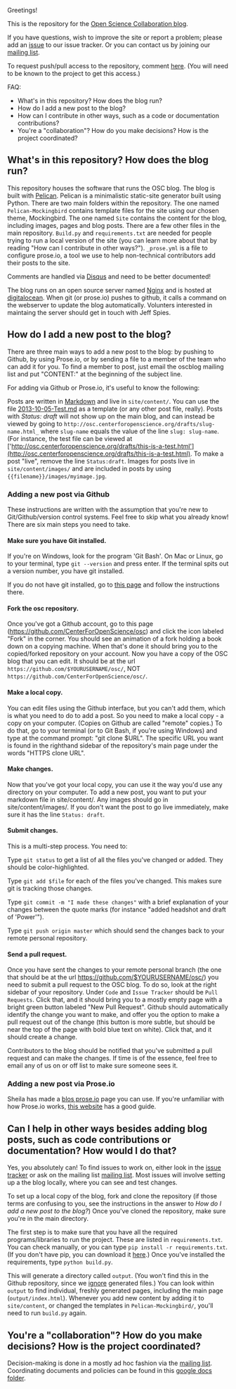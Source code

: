Greetings!

This is the repository for the [Open Science Collaboration blog](http://osc.centerforopenscience.org/pages/about.html).

If you have questions, wish to improve the site or report a problem; please add an [issue](https://github.com/CenterForOpenScience/osc/issues) to our issue tracker.  Or you can contact us by joining our [mailing list](https://groups.google.com/forum/#!forum/oscblog).

To request push/pull access to the repository, comment [here](https://github.com/CenterForOpenScience/osc/issues/8).  (You will need to be known to the project to get this access.)

FAQ:

* What's in this repository?  How does the blog run?
* How do I add a new post to the blog?
* How can I contribute in other ways, such as a code or documentation contributions?
* You're a "collaboration"?  How do you make decisions?  How is the project coordinated?

## What's in this repository?  How does the blog run?

This repository houses the software that runs the OSC blog.  The blog is built with [Pelican](http://blog.getpelican.com/).  Pelican is a minimalistic static-site generator built using Python.  There are two main folders within the repository.  The one named `Pelican-Mockingbird` contains template files for the site using our chosen theme, Mockingbird.  The one named `Site` contains the content for the blog, including images, pages and blog posts.  There are a few other files in the main repository.  `Build.py` and `requirements.txt` are needed for people trying to run a local version of the site (you can learn more about that by reading "How can I contribute in other ways?"). `_prose.yml` is a file to configure prose.io, a tool we use to help non-technical contributors add their posts to the site.

Comments are handled via [Disqus](http://disqus.com/) and need to be better documented!

The blog runs on an open source server named [Nginx](http://wiki.nginx.org/Main) and is hosted at [digitalocean](https://www.digitalocean.com/).  When git (or prose.io) pushes to github, it calls a command on the webserver to update the blog automatically.  Volunters interested in maintaing the server should get in touch with Jeff Spies.

## How do I add a new post to the blog?

There are three main ways to add a new post to the blog: by pushing to Github, by using Prose.io, or by sending a file to a member of the team who can add it for you.  To find a member to post, just email the oscblog mailing list and put "CONTENT:" at the beginning of the subject line.

For adding via Github or Prose.io, it's useful to know the following:

Posts are written in [Markdown](http://daringfireball.net/projects/markdown/) and live in `site/content/`.  You can use the file [2013-10-05-Test.md](https://github.com/CenterForOpenScience/osc/blob/master/site/content/2013-10-05-Test.md) as a template (or any other post file, really).  Posts with _Status: draft_ will not show up on the main blog, and can instead be viewed by going to `http://osc.centerforopenscience.org/drafts/slug-name.html_` where `slug-name` equals the value of the line `slug: slug-name`.  (For instance, the test file can be viewed at ['http://osc.centerforopenscience.org/drafts/this-is-a-test.html'](http://osc.centerforopenscience.org/drafts/this-is-a-test.html).  To make a post "live", remove the line `Status:draft`.  Images for posts live in 
`site/content/images/` and are included in posts by using `{{filename}}/images/myimage.jpg`.

### Adding a new post via Github

These instructions are written with the assumption that you're new to Git/Github/version control systems.  Feel free to skip what you already know!  There are six main steps you need to take.

#### Make sure you have Git installed.

If you're on Windows, look for the program 'Git Bash'.  On Mac or Linux, go to your terminal, type `git --version` and press enter.  If the terminal spits out a version number, you have git installed.

If you do not have git installed, go to [this page](https://openhatch.org/wiki/Open_Source_Comes_to_Campus/Harvard/Laptop_setup#Goal_.233:_install_git) and follow the instructions there.

#### Fork the osc repository.

Once you've got a Github account, go to this page (<https://github.com/CenterForOpenScience/osc>) and click the icon labeled "Fork" in the corner.  You should see an animation of a fork holding a book down on a copying machine.  When that's done it should bring you to the copied/forked repository on your account.  Now you have a copy of the OSC blog that you can edit.  It should be at the url `https://github.com/$YOURUSERNAME/osc/`, NOT `https://github.com/CenterForOpenScience/osc/`.

#### Make a local copy.

You can edit files using the Github interface, but you can't add them, which is what you need to do to add a post.  So you need to make a local copy - a copy on your computer.  (Copies on Github are called "remote" copies.)  To do that, go to your terminal (or to Git Bash, if you're using Windows) and type at the command prompt: "git clone $URL".  The specific URL you want is found in the righthand sidebar of the repository's main page under the words "HTTPS clone URL".

#### Make changes.

Now that you've got your local copy, you can use it the way you'd use any directory on your computer.  To add a new post, you want to put your markdown file in site/content/.  Any images should go in site/content/images/.  If you don't want the post to go live immediately, make sure it has the line `Status: draft`. 

#### Submit changes.

This is a multi-step process.  You need to:

Type `git status` to get a list of all the files you've changed or added.  They should be color-highlighted.

Type `git add $file` for each of the files you've changed.  This makes sure git is tracking those changes.

Type `git commit -m "I made these changes"` with a brief explanation of your changes between the quote marks (for instance "added headshot and draft of 'Power'").

Type `git push origin master` which should send the changes back to your remote personal repository.

#### Send a pull request.

Once you have sent the changes to your remote personal branch (the one that should be at the url <https://github.com/$YOURUSERNAME/osc/>) you need to submit a pull request to the OSC blog.  To do so, look at the right sidebar of your repository. Under `Code` and `Issue Tracker` should be `Pull Requests`.  Click that, and it should bring you to a mostly empty page with a bright green button labeled "New Pull Request".  Github should automatically identify the change you want to make, and offer you the option to make a pull request out of the change (this button is more subtle, but should be near the top of the page with bold blue text on white).  Click that, and it should create a change.

Contributors to the blog should be notified that you've submitted a pull request and can make the changes.  If time is of the essence, feel free to email any of us on or off list to make sure someone sees it.
  
### Adding a new post via Prose.io

Sheila has made a [blos prose.io](http://prose.io/#CenterForOpenScience/osc) page you can use.  If you're unfamiliar with how Prose.io works, [this website](http://developmentseed.org/blog/2012/june/25/prose-a-content-editor-for-github/) has a good guide.

## Can I help in other ways besides adding blog posts, such as code contributions or documentation?  How would I do that?

Yes, you absolutely can!  To find issues to work on, either look in the [issue tracker](https://github.com/CenterForOpenScience/osc/issues) or ask on the mailing list [mailing list](https://groups.google.com/forum/#!forum/oscblog).  Most issues will involve setting up a the blog locally, where you can see and test changes.

To set up a local copy of the blog, fork and clone the repository (if those terms are confusing to you, see the instructions in the answer to _How do I add a new post to the blog?_)  Once you've cloned the repository, make sure you're in the main directory.

The first step is to make sure that you have all the required programs/libraries to run the project.  These are listed in `requirements.txt`.  You can check manually, or you can type `pip install -r requirements.txt`.  (If you don't have pip, you can download it [here](http://www.pip-installer.org/en/latest/installing.html).)  Once you've installed the requirements, type `python build.py`.

This will generate a directory called `output`.  (You won't find this in the Github repository, since we [ignore](https://help.github.com/articles/ignoring-files) generated files.)  You can look within `output` to find individual, freshly generated pages, including the main page (`output/index.html`).  Whenever you add new content by adding it to `site/content`, or changed the templates in `Pelican-Mockingbird/`, you'll need to run `build.py` again.

## You're a "collaboration"?  How do you make decisions?  How is the project coordinated?

Decision-making is done in a mostly ad hoc fashion via the [mailing list](https://groups.google.com/forum/#!forum/oscblog).  Coordinating documents and policies can be found in this [google docs folder](https://drive.google.com/?tab=mo&authuser=0#folders/0B0wYQQnuuHxJOUJkWW53XzlPYnc).  




